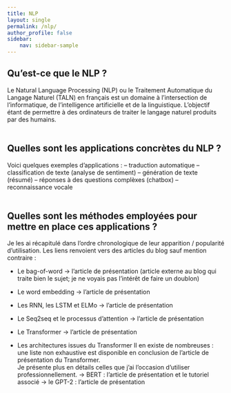 ```yaml
---
title: NLP
layout: single
permalink: /nlp/
author_profile: false
sidebar:
    nav: sidebar-sample
---
```



## Qu’est-ce que le NLP ?

Le Natural Language Processing (NLP) ou le Traitement Automatique du Langage Naturel (TALN) en français est un domaine à l’intersection de l’informatique, de l’intelligence artificielle et de la linguistique.
L’objectif étant de permettre à des ordinateurs de traiter le langage naturel produits par des humains.
<br><br>


## Quelles sont les applications concrètes du NLP ?

Voici quelques exemples d’applications :
– traduction automatique
– classification de texte (analyse de sentiment)
– génération de texte (résumé)
– réponses à des questions complèxes (chatbox)
– reconnaissance vocale
<br><br>


## Quelles sont les méthodes employées pour mettre en place ces applications ?

Je les ai récapitulé dans l’ordre chronologique de leur apparition / popularité d’utilisation. 
Les liens renvoient vers des articles du blog sauf mention contraire :
- Le bag-of-word
→ l’article de présentation (article externe au blog qui traite bien le sujet; je ne voyais pas l’intérêt de faire un doublon)
    
- Le word embedding
→ l’article de présentation

- Les RNN, les LSTM et ELMo
→ l’article de présentation

- Le Seq2seq et le processus d’attention
→ l’article de présentation

- Le Transformer
→ l’article de présentation

- Les architectures issues du Transformer
 Il en existe de nombreuses : une liste non exhaustive est disponible en conclusion de l’article de présentation du Transformer.<br>
Je présente plus en détails celles que j’ai l’occasion d’utiliser professionnellement.
→ BERT : l’article de présentation et le tutoriel associé
→ le GPT-2 : l’article de présentation
